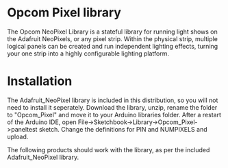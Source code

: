 Opcom Pixel library
======================

The Opcom NeoPixel Library is a stateful library for running light shows on the Adafruit NeoPixels, or any
pixel strip. Within the physical strip, multiple logical panels can be created and run independent lighting
effects, turning your one strip into a highly configurable lighting platform.


Installation
============

The Adafruit_NeoPixel library is included in this distribution, so you will not need to install it seperately.
Download the library, unzip, rename the folder to "Opcom_Pixel" and move it to your Arduino libraries folder.
After a restart of the Arduino IDE, open File->Sketchbook->Library->Opcom_Pixel->paneltest sketch. Change the
definitions for PIN and NUMPIXELS and upload.

The following products should work with the library, as per the included Adafruit_NeoPixel library.

[flora]:  http://adafruit.com/products/1060
[strip]:  http://adafruit.com/products/1138
[pixel]:  http://adafruit.com/products/1312
[stick]:  http://adafruit.com/products/1426
[shield]: http://adafruit.com/products/1430
